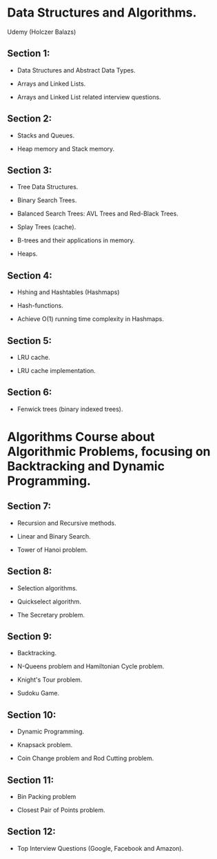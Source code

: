 # Data Structures and Algorithms.  
Udemy (Holczer Balazs)

## Section 1:

  - Data Structures and Abstract Data Types.

  - Arrays and Linked Lists.

  - Arrays and Linked List related interview questions.

## Section 2:

  - Stacks and Queues.

  - Heap memory and Stack memory.

## Section 3:

  - Tree Data Structures.

  - Binary Search Trees.

  - Balanced Search Trees: AVL Trees and Red-Black Trees.

  - Splay Trees (cache).

  - B-trees and their applications in memory.

  - Heaps.

## Section 4:

  - Hshing and Hashtables (Hashmaps)

  - Hash-functions.

  - Achieve O(1) running time complexity in Hashmaps.

## Section 5:

  - LRU cache.

  - LRU cache implementation.

## Section 6:

  - Fenwick trees (binary indexed trees).


# Algorithms Course about Algorithmic Problems, focusing on Backtracking and Dynamic Programming. 

## Section 7:

  - Recursion and Recursive methods.

  - Linear and Binary Search.

  - Tower of Hanoi problem.

## Section 8:

  - Selection algorithms.

  - Quickselect algorithm.

  - The Secretary problem.

## Section 9:

  - Backtracking.

  - N-Queens problem and Hamiltonian Cycle problem.

  - Knight's Tour problem.

  - Sudoku Game.

## Section 10:

  - Dynamic Programming.

  - Knapsack problem.

  - Coin Change problem and Rod Cutting problem.

## Section 11:

  - Bin Packing problem

  - Closest Pair of Points problem.

## Section 12:

  - Top Interview Questions (Google, Facebook and Amazon).